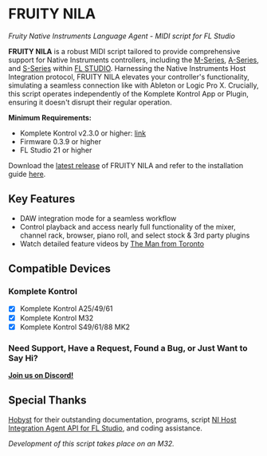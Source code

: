 # FRUITY NILA
*Fruity Native Instruments Language Agent - MIDI script for FL Studio*

**FRUITY NILA** is a robust MIDI script tailored to provide comprehensive support for Native Instruments controllers, including the [M-Series](https://www.native-instruments.com/en/products/komplete/keyboards/komplete-kontrol-m32/), [A-Series](https://www.native-instruments.com/en/products/komplete/keyboards/komplete-kontrol-a25-a49-a61), and [S-Series](https://www.native-instruments.com/en/products/komplete/keyboards/komplete-kontrol-s88/) within [FL STUDIO](https://www.image-line.com/). Harnessing the Native Instruments Host Integration protocol, FRUITY NILA elevates your controller's functionality, simulating a seamless connection like with Ableton or Logic Pro X. Crucially, this script operates independently of the Komplete Kontrol App or Plugin, ensuring it doesn't disrupt their regular operation.

**Minimum Requirements:**
- Komplete Kontrol v2.3.0 or higher: [link](https://www.native-instruments.com/en/products/komplete/bundles/komplete-kontrol/)
- Firmware 0.3.9 or higher
- FL Studio 21 or higher

Download the [latest release](https://github.com/soundwrightpro/FLNI_KK/releases/latest) of FRUITY NILA and refer to the installation guide [here](Installation/install.md).

## Key Features

- DAW integration mode for a seamless workflow
- Control playback and access nearly full functionality of the mixer, channel rack, browser, piano roll, and select stock & 3rd party plugins
- Watch detailed feature videos by [The Man from Toronto](https://www.youtube.com/@the.man.from.toronto)

## Compatible Devices

### Komplete Kontrol

- [x] Komplete Kontrol A25/49/61
- [x] Komplete Kontrol M32 
- [x] Komplete Kontrol S49/61/88 MK2

### Need Support, Have a Request, Found a Bug, or Just Want to Say Hi? 

**[Join us on Discord!](https://discord.gg/GeTTWBV)**

## Special Thanks

[Hobyst](https://github.com/hobyst) for their outstanding documentation, programs, script [NI Host Integration Agent API for FL Studio](https://github.com/hobyst/flmidi-nihia), and coding assistance.

*Development of this script takes place on an M32.*
